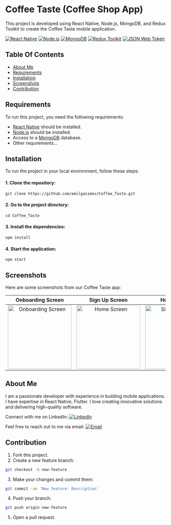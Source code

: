 # Coffee Taste (Coffee Shop App)

This project is developed using React Native, Node.js, MongoDB, and Redux Toolkit to create the Coffee Taste mobile application.

[![React Native](https://img.shields.io/badge/React_Native-61DAFB?style=for-the-badge&logo=react&logoColor=white)](https://reactnative.dev)
[![Node.js](https://img.shields.io/badge/Node.js-339933?style=for-the-badge&logo=node.js&logoColor=white)](https://nodejs.org)
[![MongoDB](https://img.shields.io/badge/MongoDB-47A248?style=for-the-badge&logo=mongodb&logoColor=white)](https://www.mongodb.com)
[![Redux Toolkit](https://img.shields.io/badge/Redux_Toolkit-764ABC?style=for-the-badge&logo=redux&logoColor=white)](https://redux-toolkit.js.org)
[![JSON Web Token](https://img.shields.io/badge/JSON_Web_Token-000000?style=for-the-badge&logo=jsonwebtokens&logoColor=white)](https://jwt.io)

## Table Of Contents

* [About Me](#about-me)
* [Requirements](#requirements)
* [Installation](#installation)
* [Screenshots](#screenshots)
* [Contribution](#contribution)

## Requirements

To run this project, you need the following requirements:

- [React Native](https://reactnative.dev) should be installed.
- [Node.js](https://nodejs.org) should be installed.
- Access to a [MongoDB](https://www.mongodb.com) database.
- Other requirements...

## Installation

To run the project in your local environment, follow these steps:

#### 1. Clone the repository: 
```
git clone https://github.com/amilgasimov/Coffee_Taste.git
```
#### 2. Go to the project directory:
```
cd Coffee_Taste 
```
#### 3. Install the dependencies: 
```
npm install
```
#### 4. Start the application: 
```
npm start
```

## Screenshots

Here are some screenshots from our Coffee Taste app:

| Onboarding Screen | Sign Up Screen | Home Screen | Profile Screen |
|:-----------------:|:-----------:|:--------------:|:--------------:|
|<img src="https://github.com/amilgasimov/Coffee_Taste/assets/93605485/386adf13-253f-47af-8632-6f4f10cbdb7c" width="200" alt="Onboarding Screen">|<img src="https://github.com/amilgasimov/Coffee_Taste/assets/93605485/6bf4248d-1bba-462b-995e-a41c45b5e740" width="200" alt="Home Screen">|<img src="https://github.com/amilgasimov/Coffee_Taste/assets/93605485/b2a09939-ddef-4fd2-a370-e5ab21dffdad" width="200" alt="Sign Up Screen">|<img src="https://github.com/amilgasimov/Coffee_Taste/assets/93605485/f703d6d6-55e6-4547-b5b4-7e1fcb3dbda1" width="200" alt="Profile Screen">|

## About Me

I am a passionate developer with experience in building mobile applications. I have expertise in React Native, Flutter. I love creating innovative solutions and delivering high-quality software.

Connect with me on LinkedIn: [![LinkedIn](https://img.shields.io/badge/LinkedIn-Amil_Qasımov-0077B5?style=for-the-badge&logo=linkedin&logoColor=white)](https://www.linkedin.com/in/amil-qas%C4%B1mov-18a3b4243/)

Feel free to reach out to me via email: [![Email](https://img.shields.io/badge/Email-amillgasimov%40gmail.com-D14836?style=for-the-badge&logo=gmail&logoColor=white)](mailto:amillgasimov@gmail.com)

## Contribution

1. Fork this project.
2. Create a new feature branch: 
```bash
git checkout -b new-feature
```
3. Make your changes and commit them: 
```bash
git commit -am 'New feature: Description'
```
4. Push your branch: 
```bash
git push origin new-feature
```
5. Open a pull request.
